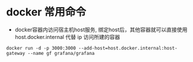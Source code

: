 # docker 常用命令

* docker容器内访问宿主机host服务, 绑定host后，其他容器就可以直接使用 host.docker.internal 代替 ip 访问所建的容器
```
docker run -d -p 3000:3000 --add-host=host.docker.internal:host-gateway --name gf grafana/grafana                        
```
